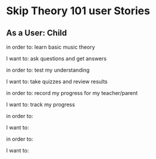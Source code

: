 <h1>Skip Theory 101 user Stories</h1>
<h2>As a User: Child</h2>
in order to: learn basic music theory

I want to: ask questions and get answers


in order to: test my understanding

I want to: take quizzes and review results


in order to: record my progress for my teacher/parent

I want to: track my progress


in order to:

I want to:  


in order to:

I want to:
